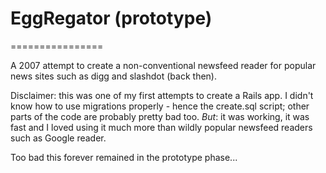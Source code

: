 # EggRegator (prototype)
================

A 2007 attempt to create a non-conventional newsfeed reader for popular news sites such as digg and slashdot (back then).

Disclaimer: this was one of my first attempts to create a Rails app. I didn't know how to use migrations properly - hence the create.sql script; other parts of the code are probably pretty bad too.
*But*: it was working, it was fast and I loved using it much more than wildly popular newsfeed readers such as Google reader.

Too bad this forever remained in the prototype phase...

